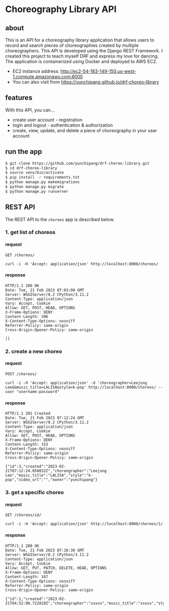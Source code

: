 # Choreography Library API

## about
This is an API for a choreography library application that allows users to record and search pieces of choreographies created by multiple choreographers. This API is developed using the Django REST Framework. I created this project to teach myself DRF and express my love for dancing. The application is containerized using Docker and deployed to AWS EC2.
- EC2 instance address: http://ec2-54-183-149-150.us-west-1.compute.amazonaws.com:8000
- You can also visit from https://yunchipang.github.io/drf-choreo-library

## features
With this API, you can...
- create user account - registration
- login and logout - authentication & authorization
- create, view, update, and delete a piece of choreography in your user account

## run the app

```bash
$ git clone https://github.com/yunchipang/drf-choreo-library.git
$ cd drf-choreo-library
$ source venv/bin/activate
$ pip install -r requirements.txt
$ python manage.py makemigrations
$ python manage.py migrate
$ python manage.py runserver
```

## REST API

The REST API to the `choreos` app is described below.

### 1. get list of choreos
#### request

`GET /choreos/`

```
curl -i -H 'Accept: application/json' http://localhost:8000/choreos/
```
#### response
```
HTTP/1.1 200 OK
Date: Tue, 21 Feb 2023 07:03:00 GMT
Server: WSGIServer/0.2 CPython/3.11.2
Content-Type: application/json
Vary: Accept, Cookie
Allow: GET, POST, HEAD, OPTIONS
X-Frame-Options: DENY
Content-Length: 396
X-Content-Type-Options: nosniff
Referrer-Policy: same-origin
Cross-Origin-Opener-Policy: same-origin

[]
```

### 2. create a new choreo
#### request
`POST /choreos/`

```
curl -i -H 'Accept: application/json' -d 'choreographer=Leejung Lee&&music_title=LALISA&style=k-pop' http://localhost:8000/choreos/ --user "username:password"
```

#### response
```
HTTP/1.1 201 Created
Date: Tue, 21 Feb 2023 07:12:24 GMT
Server: WSGIServer/0.2 CPython/3.11.2
Content-Type: application/json
Vary: Accept, Cookie
Allow: GET, POST, HEAD, OPTIONS
X-Frame-Options: DENY
Content-Length: 153
X-Content-Type-Options: nosniff
Referrer-Policy: same-origin
Cross-Origin-Opener-Policy: same-origin

{"id":3,"created":"2023-02-21T07:12:24.058032Z","choreographer":"Leejung Lee","music_title":"LALISA","style":"k-pop","video_url":"","owner":"yunchipang"}
```

### 3. get a specific choreo
#### request
`GET /choreos/id/`

```
curl -i -H 'Accept: application/json' http://localhost:8000/choreos/1/
```
#### response
```
HTTP/1.1 200 OK
Date: Tue, 21 Feb 2023 07:16:38 GMT
Server: WSGIServer/0.2 CPython/3.11.2
Content-Type: application/json
Vary: Accept, Cookie
Allow: GET, PUT, PATCH, DELETE, HEAD, OPTIONS
X-Frame-Options: DENY
Content-Length: 167
X-Content-Type-Options: nosniff
Referrer-Policy: same-origin
Cross-Origin-Opener-Policy: same-origin

{"id":1,"created":"2023-02-21T04:52:00.722810Z","choreographer":"xxxxx","music_title":"xxxxx","style":"xxxxx","video_url":"xxxxx","owner":"xxxxx"}
```
